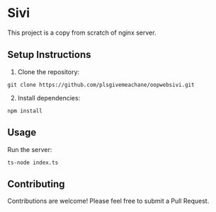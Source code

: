 # Sivi

This project is a copy from scratch of nginx server.

## Setup Instructions

1. Clone the repository:
```
git clone https://github.com/plsgivemeachane/oopwebsivi.git
```

2. Install dependencies:
```
npm install
```

## Usage

Run the server:
```
ts-node index.ts
```

## Contributing

Contributions are welcome! Please feel free to submit a Pull Request.